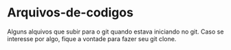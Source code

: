 # Arquivos-de-codigos

Alguns alquivos que subir para o git quando estava iniciando no git. Caso se interesse por algo, fique a vontade para fazer seu git clone.
